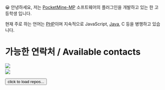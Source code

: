 :grinning: 안녕하세요, 저는 [PocketMine-MP](https://github.com/pmmp/PocketMine-MP) 소프트웨어의 플러그인을 개발하고 있는 한 고등학생 입니다.

현재 주로 하는 언어는 [PHP](https://www.php.net)이며 지속적으로 JavaScript, [Java](https://java.com), C 등을 병행하고 있습니다.
# 가능한 연락처 / Available contacts
![](https://img.shields.io/badge/chat%20on-Telegram-blue)
</a>
<a href="https://open.kakao.com/me/alvin0319"><br>
![](https://img.shields.io/badge/chat%20on-KakaoTalk-yellow)
</a>
<script type="text/javascript">
function showRepos(){
            var xmlHttpRequest = new XMLHttpRequest();
            xmlHttpRequest.open("GET", "https://api.github.com/users/alvin0319/repos");

            xmlHttpRequest.onreadystatechange = function(){
                var decodedData = JSON.parse(xmlHttpRequest.responseText);
                //document.write(`${decodedData.length}`);
                for(var j = 0; j < decodedData.length; j++){
                    var repo = decodedData[j];

                    //document.write(`<br>${j}`);

                    document.writeIn("<br>Repo name: " + repo.name);
                }
            }
            xmlHttpRequest.send();
        }
</script>
<input type="button" value="click to load repos..." onclick="showRepos()">



<!--
**alvin0319/alvin0319** is a ✨ _special_ ✨ repository because its `README.md` (this file) appears on your GitHub profile.

Here are some ideas to get you started:

- 🔭 I’m currently working on ...
- 🌱 I’m currently learning ...
- 👯 I’m looking to collaborate on ...
- 🤔 I’m looking for help with ...
- 💬 Ask me about ...
- 📫 How to reach me: ...
- 😄 Pronouns: ...
- ⚡ Fun fact: ...
-->
